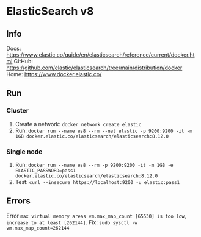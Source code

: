 # ElasticSearch v8

## Info
Docs: https://www.elastic.co/guide/en/elasticsearch/reference/current/docker.html
GitHub: https://github.com/elastic/elasticsearch/tree/main/distribution/docker
Home: https://www.docker.elastic.co/

## Run
### Cluster
1. Create a network: `docker network create elastic`
2. Run: `docker run --name es8 --rm --net elastic -p 9200:9200 -it -m 1GB docker.elastic.co/elasticsearch/elasticsearch:8.12.0`

### Single node
1. Run: `docker run --name es8 --rm -p 9200:9200 -it -m 1GB -e ELASTIC_PASSWORD=pass1 docker.elastic.co/elasticsearch/elasticsearch:8.12.0`
2. Test: `curl --insecure https://localhost:9200 -u elastic:pass1`

## Errors
Error `max virtual memory areas vm.max_map_count [65530] is too low, increase to at least [262144]`.
Fix: `sudo sysctl -w vm.max_map_count=262144`
